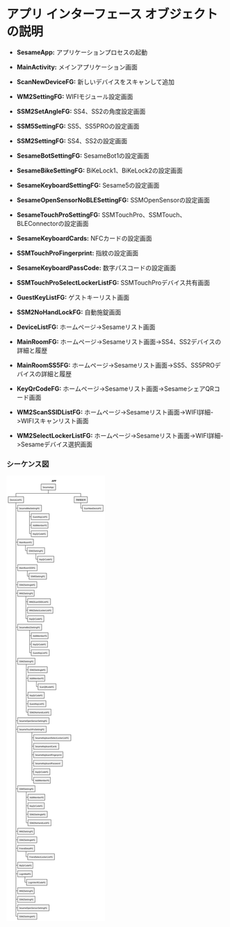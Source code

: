 # アプリ インターフェース オブジェクトの説明
- **SesameApp:** アプリケーションプロセスの起動
- **MainActivity:** メインアプリケーション画面
- **ScanNewDeviceFG:** 新しいデバイスをスキャンして追加
- **WM2SettingFG:** WIFIモジュール設定画面
- **SSM2SetAngleFG:** SS4、SS2の角度設定画面
- **SSM5SettingFG:** SS5、SS5PROの設定画面
- **SSM2SettingFG:** SS4、SS2の設定画面
- **SesameBotSettingFG:** SesameBot1の設定画面
- **SesameBikeSettingFG:** BiKeLock1、BiKeLock2の設定画面
- **SesameKeyboardSettingFG:** Sesame5の設定画面
- **SesameOpenSensorNoBLESettingFG:** SSMOpenSensorの設定画面
- **SesameTouchProSettingFG:** SSMTouchPro、SSMTouch、BLEConnectorの設定画面
- **SesameKeyboardCards:** NFCカードの設定画面
- **SSMTouchProFingerprint:** 指紋の設定画面
- **SesameKeyboardPassCode:** 数字パスコードの設定画面
- **SSMTouchProSelectLockerListFG:** SSMTouchProデバイス共有画面
- **GuestKeyListFG:** ゲストキーリスト画面
- **SSM2NoHandLockFG:** 自動施錠画面

- **DeviceListFG:** ホームページ->Sesameリスト画面
- **MainRoomFG:** ホームページ->Sesameリスト画面->SS4、SS2デバイスの詳細と履歴
- **MainRoomSS5FG:** ホームページ->Sesameリスト画面->SS5、SS5PROデバイスの詳細と履歴
- **KeyQrCodeFG:** ホームページ->Sesameリスト画面->SesameシェアQRコード画面
- **WM2ScanSSIDListFG:** ホームページ->Sesameリスト画面->WIFI詳細->WIFIスキャンリスト画面
- **WM2SelectLockerListFG:** ホームページ->Sesameリスト画面->WIFI詳細->Sesameデバイス選択画面
### シーケンス図
![app](bleconnect/app_instroduce.svg)